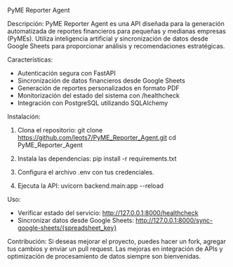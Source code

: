 PyME Reporter Agent

Descripción:
PyME Reporter Agent es una API diseñada para la generación automatizada de reportes financieros para pequeñas y medianas empresas (PyMEs). 
Utiliza inteligencia artificial y sincronización de datos desde Google Sheets para proporcionar análisis y recomendaciones estratégicas.

Características:
- Autenticación segura con FastAPI
- Sincronización de datos financieros desde Google Sheets
- Generación de reportes personalizados en formato PDF
- Monitorización del estado del sistema con /healthcheck
- Integración con PostgreSQL utilizando SQLAlchemy

Instalación:
1. Clona el repositorio:
   git clone https://github.com/leots7/PyME_Reporter_Agent.git
   cd PyME_Reporter_Agent

2. Instala las dependencias:
   pip install -r requirements.txt

3. Configura el archivo .env con tus credenciales.

4. Ejecuta la API:
   uvicorn backend.main:app --reload

Uso:
- Verificar estado del servicio:
  http://127.0.0.1:8000/healthcheck
- Sincronizar datos desde Google Sheets:
  http://127.0.0.1:8000/sync-google-sheets/{spreadsheet_key}

Contribución:
Si deseas mejorar el proyecto, puedes hacer un fork, agregar tus cambios y enviar un pull request.
Las mejoras en integración de APIs y optimización de procesamiento de datos siempre son bienvenidas.
